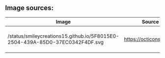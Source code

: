 ## Image sources:

| Image | Source URL| Notes |
|-------|-----------|-------|
| /status/smileycreations15.github.io/5F8015E0-2504-439A-85D0-37EC0342F4DF.svg |  https://octicons.github.com | Resized from original image |
